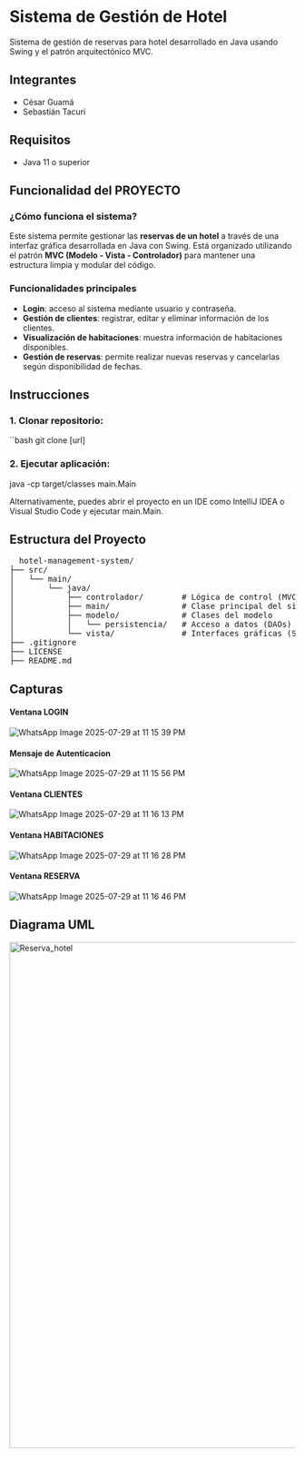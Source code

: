 #  Sistema de Gestión de Hotel

Sistema de gestión de reservas para hotel desarrollado en Java usando Swing y el patrón arquitectónico MVC.

##  Integrantes

- César Guamá
- Sebastián Tacuri

##  Requisitos

- Java 11 o superior

## Funcionalidad del PROYECTO

### ¿Cómo funciona el sistema?

Este sistema permite gestionar las **reservas de un hotel** a través de una interfaz gráfica desarrollada en Java con Swing. Está organizado utilizando el patrón **MVC (Modelo - Vista - Controlador)** para mantener una estructura limpia y modular del código.

### Funcionalidades principales

- **Login**: acceso al sistema mediante usuario y contraseña.
- **Gestión de clientes**: registrar, editar y eliminar información de los clientes.
- **Visualización de habitaciones**: muestra información de habitaciones disponibles.
- **Gestión de reservas**: permite realizar nuevas reservas y cancelarlas según disponibilidad de fechas.

##  Instrucciones

### 1. Clonar repositorio:

``bash
git clone [url]

### 2. Ejecutar aplicación:

java -cp target/classes main.Main

Alternativamente, puedes abrir el proyecto en un IDE como IntelliJ IDEA o Visual Studio Code y ejecutar main.Main.


##  Estructura del Proyecto

<pre>
  hotel-management-system/
├── src/
│   └── main/
│       └── java/
│           ├── controlador/        # Lógica de control (MVC)
│           ├── main/               # Clase principal del sistema
│           ├── modelo/             # Clases del modelo
│           │   └── persistencia/   # Acceso a datos (DAOs)
│           └── vista/              # Interfaces gráficas (Swing)
├── .gitignore
├── LICENSE
├── README.md
</pre>

## Capturas

#### Ventana LOGIN
![WhatsApp Image 2025-07-29 at 11 15 39 PM](https://github.com/user-attachments/assets/1f95a16f-4f70-4f82-9a9a-bd3ed8eae2e9)

#### Mensaje de Autenticacion
![WhatsApp Image 2025-07-29 at 11 15 56 PM](https://github.com/user-attachments/assets/5a27f4b6-0abc-45f2-836c-bfb0896c8696)

#### Ventana CLIENTES
![WhatsApp Image 2025-07-29 at 11 16 13 PM](https://github.com/user-attachments/assets/817cc5bd-481c-404b-9bda-dcd8d295c032)

#### Ventana HABITACIONES
![WhatsApp Image 2025-07-29 at 11 16 28 PM](https://github.com/user-attachments/assets/9e5a1811-d238-4147-8473-fdc62aebde8e)

#### Ventana RESERVA

![WhatsApp Image 2025-07-29 at 11 16 46 PM](https://github.com/user-attachments/assets/a81b55a1-3fb9-4daf-8399-88667151a36b)



## Diagrama UML
<img width="2911" height="892" alt="Reserva_hotel" src="https://github.com/user-attachments/assets/a1892724-90e8-48eb-b2f7-b92196c3856b" />

